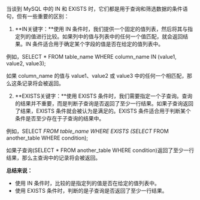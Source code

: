 当谈到 MySQL 中的 IN 和 EXISTS 时，它们都是用于查询和筛选数据的条件语句，但有一些重要的区别：

1. **IN关键字：**使用 IN 条件时，我们提供一个固定的值列表，然后将其与指定列的值进行比较。如果列中的值与列表中的任何一个值匹配，就会返回结果。IN 条件适合用于确定某个字段的值是否在给定的值列表中。

例如，SELECT * FROM table_name WHERE column_name IN (value1, value2, value3);

如果 column_name 的值与 value1、value2 或 value3 中的任何一个相匹配，那么这条记录将会被返回。

2. **EXISTS关键字：**使用 EXISTS 条件时，我们需要指定一个子查询。查询的结果并不重要，而是判断子查询是否返回了至少一行结果。如果子查询返回了结果，EXISTS 条件就会被认为是满足的。EXISTS 条件适合用于判断某个条件是否至少存在于子查询的结果中。

例如，SELECT *FROM table_name WHERE EXISTS (SELECT* FROM another_table WHERE condition);

如果子查询(SELECT * FROM another_table WHERE condition)返回了至少一行结果，那么主查询中的记录将会被返回。

**总结来说：**

+ 使用 IN 条件时，比较的是指定列的值是否在给定的值列表中。
+ 使用 EXISTS 条件时，判断的是子查询是否返回了至少一行结果。
